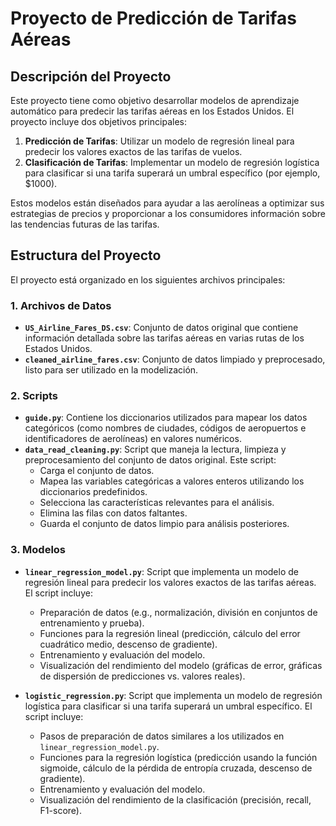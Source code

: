 # **Proyecto de Predicción de Tarifas Aéreas**

## **Descripción del Proyecto**
Este proyecto tiene como objetivo desarrollar modelos de aprendizaje automático para predecir las tarifas aéreas en los Estados Unidos. El proyecto incluye dos objetivos principales:
1. **Predicción de Tarifas**: Utilizar un modelo de regresión lineal para predecir los valores exactos de las tarifas de vuelos.
2. **Clasificación de Tarifas**: Implementar un modelo de regresión logística para clasificar si una tarifa superará un umbral específico (por ejemplo, $1000).

Estos modelos están diseñados para ayudar a las aerolíneas a optimizar sus estrategias de precios y proporcionar a los consumidores información sobre las tendencias futuras de las tarifas.

## **Estructura del Proyecto**
El proyecto está organizado en los siguientes archivos principales:

### **1. Archivos de Datos**
- **`US_Airline_Fares_DS.csv`**: Conjunto de datos original que contiene información detallada sobre las tarifas aéreas en varias rutas de los Estados Unidos.
- **`cleaned_airline_fares.csv`**: Conjunto de datos limpiado y preprocesado, listo para ser utilizado en la modelización.

### **2. Scripts**
- **`guide.py`**: Contiene los diccionarios utilizados para mapear los datos categóricos (como nombres de ciudades, códigos de aeropuertos e identificadores de aerolíneas) en valores numéricos.
- **`data_read_cleaning.py`**: Script que maneja la lectura, limpieza y preprocesamiento del conjunto de datos original. Este script:
  - Carga el conjunto de datos.
  - Mapea las variables categóricas a valores enteros utilizando los diccionarios predefinidos.
  - Selecciona las características relevantes para el análisis.
  - Elimina las filas con datos faltantes.
  - Guarda el conjunto de datos limpio para análisis posteriores.

### **3. Modelos**
- **`linear_regression_model.py`**: Script que implementa un modelo de regresión lineal para predecir los valores exactos de las tarifas aéreas. El script incluye:
  - Preparación de datos (e.g., normalización, división en conjuntos de entrenamiento y prueba).
  - Funciones para la regresión lineal (predicción, cálculo del error cuadrático medio, descenso de gradiente).
  - Entrenamiento y evaluación del modelo.
  - Visualización del rendimiento del modelo (gráficas de error, gráficas de dispersión de predicciones vs. valores reales).

- **`logistic_regression.py`**: Script que implementa un modelo de regresión logística para clasificar si una tarifa superará un umbral específico. El script incluye:
  - Pasos de preparación de datos similares a los utilizados en `linear_regression_model.py`.
  - Funciones para la regresión logística (predicción usando la función sigmoide, cálculo de la pérdida de entropía cruzada, descenso de gradiente).
  - Entrenamiento y evaluación del modelo.
  - Visualización del rendimiento de la clasificación (precisión, recall, F1-score).

